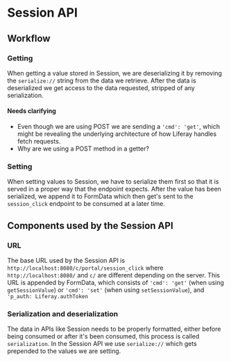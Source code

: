 # Session API

## Workflow

### Getting

When getting a value stored in Session, we are deserializing it by removing the `serialize://` string from the data we retrieve. After the data is deserialized we get access to the data requested, stripped of any serialization.

#### Needs clarifying

-   Even though we are using POST we are sending a `'cmd': 'get'`, which might be revealing the underlying architecture of how Liferay handles fetch requests.
-   Why are we using a POST method in a getter?

### Setting

When setting values to Session, we have to serialize them first so that it is served in a proper way that the endpoint expects. After the value has been serialized, we append it to FormData which then get's sent to the `session_click` endpoint to be consumed at a later time.

## Components used by the Session API

### URL

The base URL used by the Session API is `http://localhost:8080/c/portal/session_click` where `http://localhost:8080/` and `c/` are different depending on the server. This URL is appended by FormData, which consists of `'cmd': 'get'` (when using `getSessionValue`) or `'cmd': 'set'` (when using `setSessionValue`), and `'p_auth: Liferay.authToken`

### Serialization and deserialization

The data in APIs like Session needs to be properly formatted, either before being consumed or after it's been consumed, this process is called `serialization`. In the Session API we use `serialize://` which gets prepended to the values we are setting.
